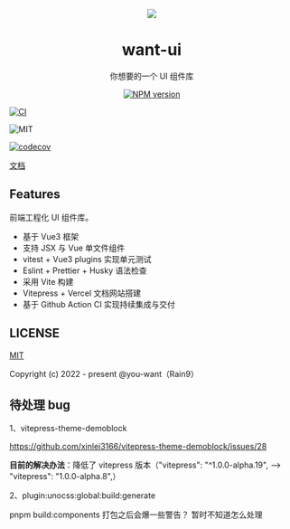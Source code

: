 <p align="center">
<img src="https://github.com/you-want/want-ui/blob/main/docs/logo.png"/>
</p>

<h1 align="center">want-ui</h1>

<p align="center">
你想要的一个 UI 组件库
</p>

<p align="center"><a href="https://www.npmjs.com/package/@you-want/want-ui"><img src="https://img.shields.io/npm/v/@you-want/want-ui?color=c95f8b&amp;label=" alt="NPM version"></a></p>

[![CI](https://github.com/you-want/want-ui/actions/workflows/main.yml/badge.svg?branch=main)](https://github.com/you-want/want-ui/actions/workflows/main.yml)

![MIT](https://img.shields.io/github/license/you-want/want-ui?color=red)

[![codecov](https://codecov.io/gh/you-want/want-ui-vite/branch/main/graph/badge.svg?token=1ESE8V6TMQ)](https://codecov.io/gh/you-want/want-ui-vite)

[文档](https://want-ui.vercel.app/)

## Features

前端工程化 UI 组件库。

- 基于 Vue3 框架
- 支持 JSX 与 Vue 单文件组件
- vitest + Vue3 plugins 实现单元测试
- Eslint + Prettier + Husky 语法检查
- 采用 Vite 构建
- Vitepress + Vercel 文档网站搭建
- 基于 Github Action CI 实现持续集成与交付

## LICENSE

[MIT](../../LICENSE)

Copyright (c) 2022 - present @you-want（Rain9）

## 待处理 bug

1、vitepress-theme-demoblock

<https://github.com/xinlei3166/vitepress-theme-demoblock/issues/28>

**目前的解决办法**：降低了 vitepress 版本（"vitepress": "^1.0.0-alpha.19", ——> "vitepress": "1.0.0-alpha.8",）

2、plugin:unocss:global:build:generate

pnpm build:components 打包之后会爆一些警告？ 暂时不知道怎么处理
